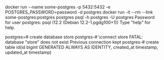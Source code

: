 docker run --name some-postgres -p 5432:5432 -e POSTGRES_PASSWORD=password -d postgres
docker run -it --rm --link some-postgres:postgres postgres psql -h postgres -U postgres
Password for user postgres:
psql (12.2 (Debian 12.2-1.pgdg100+1))
Type "help" for help.

postgres=# create database store
postgres-# \connect store
FATAL:  database "store" does not exist
Previous connection kept
postgres-# create table id(id bigint GENERATED ALWAYS AS IDENTITY, created_at timestamp, updated_at timestamp)
